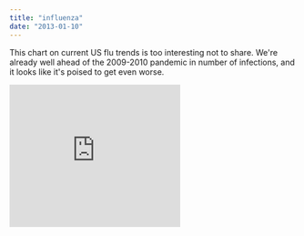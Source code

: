 ```yaml
---
title: "influenza"
date: "2013-01-10"
---
```


This chart on current US flu trends is too interesting not to share. We're already well ahead of the 2009-2010 pandemic in number of infections, and it looks like it's poised to get even worse.

<iframe width="300" height="250" src="http://www.google.org/flutrends/embed/en_us/us/#US" frameborder="0"></iframe>
